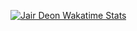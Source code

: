 [![Jair Deon Wakatime Stats](https://github-readme-stats.vercel.app/api/wakatime?username=jairdeon&layout=compact&theme=radical)](https://github.com/jairdeon)
